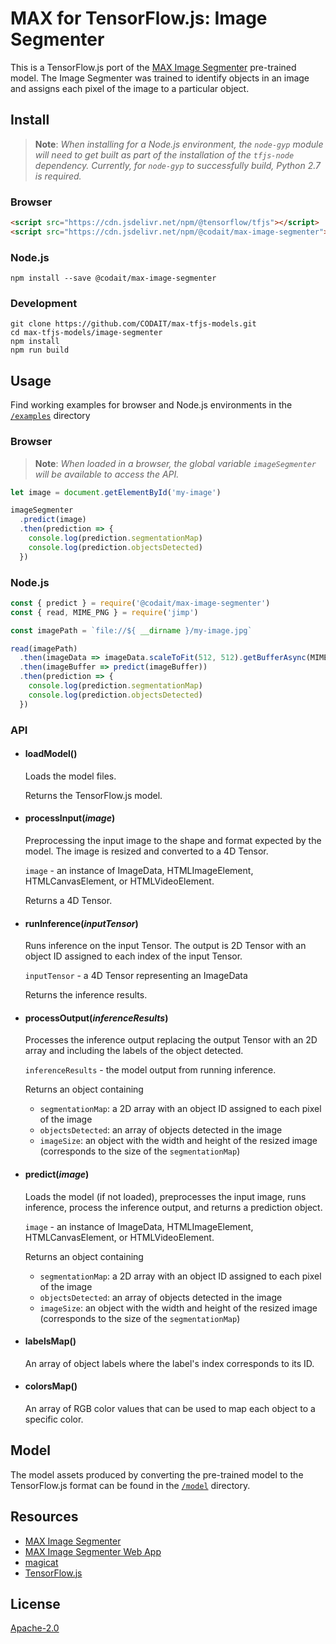 # MAX for TensorFlow.js: Image Segmenter

This is a TensorFlow.js port of the [MAX Image Segmenter](https://github.com/IBM/MAX-Image-Segmenter) pre-trained model. The Image Segmenter was trained to identify objects in an image and assigns each pixel of the image to a particular object.

## Install

> **Note**: _When installing for a Node.js environment, the `node-gyp` module will need to get built as part of the installation of the `tfjs-node` dependency. Currently, for `node-gyp` to successfully build, Python 2.7 is required._

### Browser

```html
<script src="https://cdn.jsdelivr.net/npm/@tensorflow/tfjs"></script>
<script src="https://cdn.jsdelivr.net/npm/@codait/max-image-segmenter"></script>
```

### Node.js

```
npm install --save @codait/max-image-segmenter
```

### Development

```
git clone https://github.com/CODAIT/max-tfjs-models.git
cd max-tfjs-models/image-segmenter
npm install
npm run build
```

## Usage

Find working examples for browser and Node.js environments in the [`/examples`](https://github.com/CODAIT/max-tfjs-models/tree/master/image-segmenter/examples) directory

### Browser

> **Note**: _When loaded in a browser, the global variable `imageSegmenter` will be available to access the API._

```javascript
let image = document.getElementById('my-image')

imageSegmenter
  .predict(image)
  .then(prediction => {
    console.log(prediction.segmentationMap)
    console.log(prediction.objectsDetected)
  })
```

### Node.js

```javascript
const { predict } = require('@codait/max-image-segmenter')
const { read, MIME_PNG } = require('jimp')

const imagePath = `file://${ __dirname }/my-image.jpg`

read(imagePath)
  .then(imageData => imageData.scaleToFit(512, 512).getBufferAsync(MIME_PNG))
  .then(imageBuffer => predict(imageBuffer))
  .then(prediction => {
    console.log(prediction.segmentationMap)
    console.log(prediction.objectsDetected)
  })
```

### API

- #### loadModel()

  Loads the model files.

  Returns the TensorFlow.js model.

- #### processInput(_image_)

  Preprocessing the input image to the shape and format expected by the model. The image is resized and converted to a 4D Tensor.

  `image` - an instance of ImageData, HTMLImageElement, HTMLCanvasElement, or HTMLVideoElement.

  Returns a 4D Tensor.

- #### runInference(_inputTensor_)

  Runs inference on the input Tensor. The output is 2D Tensor with an object ID assigned to each index of the input Tensor.

  `inputTensor` - a 4D Tensor representing an ImageData

  Returns the inference results.

- #### processOutput(_inferenceResults_)

  Processes the inference output replacing the output Tensor with an 2D array and including the labels of the object detected.

  `inferenceResults` - the model output from running inference.

  Returns an object containing

  - `segmentationMap`: a 2D array with an object ID assigned to each pixel of the image
  - `objectsDetected`: an array of objects detected in the image
  - `imageSize`: an object with the width and height of the resized image (corresponds to the size of the `segmentationMap`)

- #### predict(_image_)

  Loads the model (if not loaded), preprocesses the input image, runs inference, process the inference output, and returns a prediction object.

  `image` - an instance of ImageData, HTMLImageElement, HTMLCanvasElement, or HTMLVideoElement.

  Returns an object containing

  - `segmentationMap`: a 2D array with an object ID assigned to each pixel of the image
  - `objectsDetected`: an array of objects detected in the image
  - `imageSize`: an object with the width and height of the resized image (corresponds to the size of the `segmentationMap`)

- #### labelsMap()

  An array of object labels where the label's index corresponds to its ID.

- #### colorsMap()

  An array of RGB color values that can be used to map each object to a specific color.

## Model

The model assets produced by converting the pre-trained model to the TensorFlow.js format can be found in the [`/model`](https://github.com/CODAIT/max-tfjs-models/tree/master/image-segmenter/model) directory.

## Resources

- [MAX Image Segmenter](https://github.com/IBM/MAX-Image-Segmenter)
- [MAX Image Segmenter Web App](https://github.com/IBM/MAX-Image-Segmenter-Web-App)
- [magicat](https://github.com/CODAIT/magicat)
- [TensorFlow.js](https://www.tensorflow.org/js/)

## License

[Apache-2.0](https://github.com/CODAIT/max-tfjs-models/blob/master/LICENSE)

